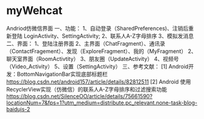 # myWehcat
Andriod仿微信界面
一、功能：
1、自动登录（SharedPreferences)、注销后重新登陆 LoginActivity、SettingActivity;
2、联系人A-Z字母排序
3、模拟发消息
二、界面：
1、登陆注册界面
2、主界面（ChatFragment）、通讯录（ContactFragement）、发现（ExploreFragment）、我的（MyFragment）
2、聊天室界面（RoomActivtity）
3、朋友圈（UpdateActivity）
4、视频号（Video_Activity）
5、设置（SettingActivity）
三、参考文献：
[1] Android开发：BottomNavigationBar实现底部标题栏
	https://blog.csdn.net/android157/article/details/82812511
[2] Android 使用RecyclerView实现（仿微信）的联系人A-Z字母排序和过滤搜索功能
https://blog.csdn.net/SilenceOO/article/details/75661590?locationNum=7&fps=1?utm_medium=distribute.pc_relevant.none-task-blog-baidujs-2
